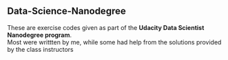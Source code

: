 ## Data-Science-Nanodegree
These are exercise codes given as part of the __Udacity Data Scientist Nanodegree program__.  
Most were writtten by me, while some had help from the solutions provided by the class instructors
